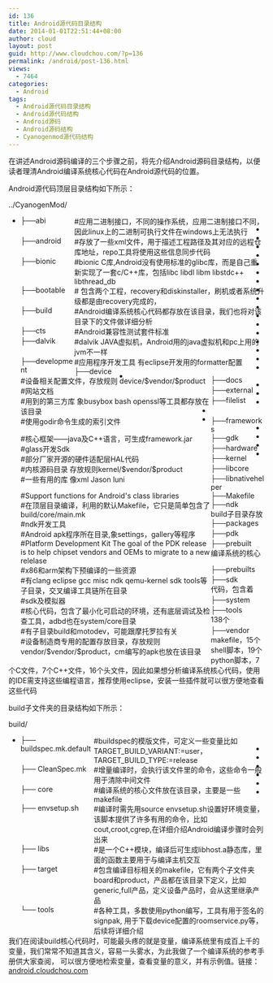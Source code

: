 ```yaml
---
id: 136
title: Android源代码目录结构
date: 2014-01-01T22:51:44+08:00
author: cloud
layout: post
guid: http://www.cloudchou.com/?p=136
permalink: /android/post-136.html
views:
  - 7464
categories:
  - Android
tags:
  - Android源代码目录结构
  - Android源代码结构
  - Android源码
  - Android源码结构
  - Cyanogenmod源代码结构
---
```

<p>在讲述Android源码编译的三个步骤之前，将先介绍Android源码目录结构，以便读者理清Android编译系统核心代码在Android源代码的位置。</p>

<p>Android源代码顶层目录结构如下所示：</p>
<p>../CyanogenMod/</p>
<div>
<ul>
<li><span style="display:block;float:left;width:22%">├──abi</span> <span style="display:block;float:left;width:78%">#应用二进制接口，不同的操作系统，应用二进制接口不同，因此linux上的二进制可执行文件在windows上无法执行 </span></li>
<li><span style="display:block;float:left;width:22%">├──android</span> <span style="display:block;float:left;width:78%">#存放了一些xml文件，用于描述工程路径及其对应的远程仓库地址，repo工具将使用这些信息同步代码 </span></li>
<li><span style="display:block;float:left;width:22%">├──bionic</span> <span style="display:block;float:left;width:78%">#bionic C库,Android没有使用标准的glibc库，而是自己重新实现了一套c/C++库，包括libc libdl libm libstdc++ libthread_db </span></li>
<li><span style="display:block;float:left;width:22%">├──bootable</span> <span style="display:block;float:left;width:78%"># 包含两个工程，recovery和diskinstaller，刷机或者系统升级都是由recovery完成的， </span></li>
<li><span style="display:block;float:left;width:22%">├──build</span> <span style="display:block;float:left;width:78%">#Android编译系统核心代码都存放在该目录，我们也将对该目录下的文件做详细分析 </span></li>
<li><span style="display:block;float:left;width:22%">├──cts</span> <span style="display:block;float:left;width:78%">#Android兼容性测试套件标准 </span></li>
<li><span style="display:block;float:left;width:22%">├──dalvik</span> <span style="display:block;float:left;width:78%">#dalvik JAVA虚拟机，Android用的java虚拟机和pc上用的jvm不一样 </span></li>
<li><span style="display:block;float:left;width:22%">├──development</span> <span style="display:block;float:left;width:78%">#应用程序开发工具 有eclipse开发用的formatter配置 </span></li>
<li><span style="display:block;float:left;width:22%">├──device</span> <span style="display:block;float:left;width:78%">#设备相关配置文件，存放规则 device/$vendor/$product </span></li>
<li><span style="display:block;float:left;width:22%">├──docs</span> <span style="display:block;float:left;width:78%">#网站文档 </span></li>
<li><span style="display:block;float:left;width:22%">├──external</span> <span style="display:block;float:left;width:78%">#用到的第三方库 象busybox bash openssl等工具都存放在该目录 </span></li>
<li><span style="display:block;float:left;width:22%">├──filelist</span> <span style="display:block;float:left;width:78%">#使用godir命令生成的索引文件 </span></li>
<li><span style="display:block;float:left;width:22%">├──frameworks</span> <span style="display:block;float:left;width:78%">#核心框架——java及C++语言，可生成framework.jar </span></li>
<li><span style="display:block;float:left;width:22%">├──gdk</span> <span style="display:block;float:left;width:78%">#glass开发Sdk </span></li>
<li><span style="display:block;float:left;width:22%">├──hardware</span> <span style="display:block;float:left;width:78%">#部分厂家开源的硬件适配层HAL代码 </span></li>
<li><span style="display:block;float:left;width:22%">├──kernel</span> <span style="display:block;float:left;width:78%">#内核源码目录 存放规则kernel/$vendor/$product </span></li>
<li><span style="display:block;float:left;width:22%">├──libcore</span> <span style="display:block;float:left;width:78%">#一些有用的库 像xml Jason luni </span></li>
<li><span style="display:block;float:left;width:22%">├──libnativehelper</span> <span style="display:block;float:left;width:78%">#Support functions for Android's class libraries </span></li>
<li><span style="display:block;float:left;width:22%">├──Makefile</span> <span style="display:block;float:left;width:78%">#在顶层目录编译，利用的默认Makefile，它只是简单包含了build/core/main.mk </span></li>
<li><span style="display:block;float:left;width:22%">├──ndk</span> <span style="display:block;float:left;width:78%">#ndk开发工具 </span></li>
<li><span style="display:block;float:left;width:22%">├──packages</span> <span style="display:block;float:left;width:78%">#Android apk程序所在目录,象settings，gallery等程序 </span></li>
<li><span style="display:block;float:left;width:22%">├──pdk</span> <span style="display:block;float:left;width:78%">#Platform Development Kit The goal of the PDK release is to help chipset vendors and OEMs to migrate to a new relelase </span></li>
<li><span style="display:block;float:left;width:22%">├──prebuilt</span> <span style="display:block;float:left;width:78%">#x86和arm架构下预编译的一些资源 </span></li>
<li><span style="display:block;float:left;width:22%">├──prebuilts</span> <span style="display:block;float:left;width:78%">#有clang eclipse gcc misc ndk qemu-kernel sdk tools等子目录，交叉编译工具链所在目录 </span></li>
<li><span style="display:block;float:left;width:22%">├──sdk</span> <span style="display:block;float:left;width:78%">#sdk及模拟器 </span></li>
<li><span style="display:block;float:left;width:22%">├──system</span> <span style="display:block;float:left;width:78%">#核心代码，包含了最小化可启动的环境，还有底层调试及检查工具，adbd也在system/core目录 </span></li>
<li><span style="display:block;float:left;width:22%">├──tools</span> <span style="display:block;float:left;width:78%">#有子目录build和motodev，可能跟摩托罗拉有关 </span></li>
<li><span style="display:block;float:left;width:22%">├──vendor</span> <span style="display:block;float:left;width:78%">#设备制造商专用的配置存放目录，存放规则vendor/$vendor/$product，cm编写的apk也放在该目录 </span></li>
</ul>
</div>
<p>build子目录存放编译系统的核心代码，包含着138个makefile，15个shell脚本，19个python脚本，7个C文件，7个C++文件，16个头文件，因此如果想分析编译系统核心代码，使用的IDE需支持这些编程语言，推荐使用eclipse，安装一些插件就可以很方便地查看这些代码</p>
<p>build子文件夹的目录结构如下所示：</p>
<p>build/</p>
<div>
<ul>
<li><span style="display:block;float:left;width:30%">├── buildspec.mk.default</span> <span style="display:block;float:left;width:70%">#buildspec的模版文件，可定义一些变量比如TARGET_BUILD_VARIANT:=user，TARGET_BUILD_TYPE:=release</span></li>
<li><span style="display:block;float:left;width:30%">├── CleanSpec.mk</span> <span style="display:block;float:left;width:70%">#增量编译时，会执行该文件里的命令，这些命令一般用于清除中间文件</span></li>
<li><span style="display:block;float:left;width:30%">├── core</span> <span style="display:block;float:left;width:70%">#编译系统的核心文件放在该目录，主要是一些makefile</span></li>
<li><span style="display:block;float:left;width:30%">├── envsetup.sh</span> <span style="display:block;float:left;width:70%">#编译时需先用source envsetup.sh设置好环境变量，该脚本提供了许多有用的命令，比如cout,croot,cgrep,在详细介绍Android编译步骤时会列出来</span></li>
<li><span style="display:block;float:left;width:30%">├── libs</span> <span style="display:block;float:left;width:70%">#是一个C++模块，编译后可生成libhost.a静态库，里面的函数主要用于与编译主机交互</span></li>
<li><span style="display:block;float:left;width:30%">├── target</span> <span style="display:block;float:left;width:70%">#包含编译目标相关的makefile，它有两个子文件夹 board和product，产品都在该目录下定义，比如generic,full产品，定义设备产品时，会从这里继承产品</span></li>
<li><span style="display:block;float:left;width:30%">└── tools</span> <span style="display:block;float:left;width:70%">#各种工具，多数使用python编写，工具有用于签名的signpak, 用于下载device配置的roomservice.py等，后续将详细介绍</span></li>
</ul>
</div> 
<p>我们在阅读build核心代码时，可能最头疼的就是变量，编译系统里有成百上千的变量，我们常常不知道其含义，容易一头雾水，为此我做了一个编译系统的参考手册供大家查阅，
可以很方便地检索变量，查看变量的意义，并有示例值。链接：<a href="http://android.cloudchou.com" target="_blank">android.cloudchou.com</a></p>

